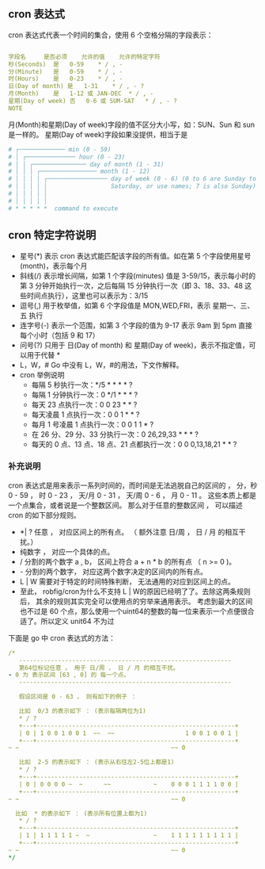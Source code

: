 ## cron 表达式
cron 表达式代表一个时间的集合，使用 6 个空格分隔的字段表示：
```yaml

字段名	    是否必须	允许的值	允许的特定字符
秒(Seconds)	是	0-59	* / , -
分(Minute)	是	0-59	* / , -
时(Hours)	是	0-23	* / , -
日(Day of month)	是	1-31	* / , - ?
月(Month)	是	1-12 或 JAN-DEC	* / , -
星期(Day of week)	否	0-6 或 SUM-SAT	* / , - ?
NOTE
```


月(Month)和星期(Day of week)字段的值不区分大小写，如：SUN、Sun 和 sun 是一样的。
星期(Day of week)字段如果没提供，相当于是 
```yaml
# ┌───────────── min (0 - 59)
# │ ┌────────────── hour (0 - 23)
# │ │ ┌─────────────── day of month (1 - 31)
# │ │ │ ┌──────────────── month (1 - 12)
# │ │ │ │ ┌───────────────── day of week (0 - 6) (0 to 6 are Sunday to
# │ │ │ │ │                  Saturday, or use names; 7 is also Sunday)
# │ │ │ │ │
# │ │ │ │ │
# * * * * *  command to execute
```

## cron 特定字符说明
* 星号(*) 表示 cron 表达式能匹配该字段的所有值。如在第 5 个字段使用星号(month)，表示每个月
* 斜线(/) 表示增长间隔，如第 1 个字段(minutes) 值是 3-59/15，表示每小时的第 3 分钟开始执行一次，之后每隔 15 分钟执行一次（即 3、18、33、48 这些时间点执行），这里也可以表示为：3/15
* 逗号(,) 用于枚举值，如第 6 个字段值是 MON,WED,FRI，表示 星期一、三、五 执行
* 连字号(-) 表示一个范围，如第 3 个字段的值为 9-17 表示 9am 到 5pm 直接每个小时（包括 9 和 17）
* 问号(?) 只用于 日(Day of month) 和 星期(Day of week)，表示不指定值，可以用于代替 *
* L，W，# Go 中没有 L，W，#的用法，下文作解释。
* cron 举例说明
  * 每隔 5 秒执行一次：*/5 * * * * ?
  * 每隔 1 分钟执行一次：0 */1 * * * ?
  * 每天 23 点执行一次：0 0 23 * * ?
  * 每天凌晨 1 点执行一次：0 0 1 * * ?
  * 每月 1 号凌晨 1 点执行一次：0 0 1 1 * ?
  * 在 26 分、29 分、33 分执行一次：0 26,29,33 * * * ?
  * 每天的 0 点、13 点、18 点、21 点都执行一次：0 0 0,13,18,21 * * ?


### 补充说明
cron 表达式是用来表示一系列时间的，而时间是无法逃脱自己的区间的 ， 分，秒 0 - 59 ， 时 0 - 23 ， 天/月 0 - 31 ， 天/周 0 - 6 ， 月 0 - 11 。 这些本质上都是一个点集合，或者说是一个整数区间。 那么对于任意的整数区间 ， 可以描述 cron 的如下部分规则。 

* *| ? 任意 ， 对应区间上的所有点。 （ 额外注意 日/周 ， 日 / 月 的相互干扰。）
* 纯数字 ， 对应一个具体的点。
* / 分割的两个数字 a , b， 区间上符合 a + n * b 的所有点 （ n >= 0 )。
* - 分割的两个数字， 对应这两个数字决定的区间内的所有点。
* L | W 需要对于特定的时间特殊判断， 无法通用的对应到区间上的点。
* 至此， robfig/cron为什么不支持 L | W的原因已经明了了。去除这两条规则后， 其余的规则其实完全可以使用点的穷举来通用表示。 考虑到最大的区间也不过是 60 个点，那么使用一个uint64的整数的每一位来表示一个点便很合适了。所以定义 unit64 不为过

下面是 go 中 cron 表达式的方法：
```yaml
/* 
   ------------------------------------------------------------
   第64位标记任意 ， 用于 日/周 ， 日 / 月 的相互干扰。
- 0 为 表示区间 [63 , 0] 的 每一个点。
   ------------------------------------------------------------ 

   假设区间是 0 - 63 ， 则有如下的例子 ： 

   比如  0/3 的表示如下 ： (表示每隔两位为1)
   * / ?       
   +---+--------------------------------------------------------+
   | 0 | 1 0 0 1 0 0 1  ~~  ~~                    1 0 0 1 0 0 1 |
   +---+--------------------------------------------------------+   
~ ~                                           ~~ 0 

   比如  2-5 的表示如下 ： (表示从右往左2-5位上都是1)
   * / ?       
   +---+--------------------------------------------------------+
   | 0 | 0 0 0 0 ~  ~      ~~            ~    0 0 0 1 1 1 1 0 0 |
   +---+--------------------------------------------------------+   
~ ~                                           ~~ 0 

  比如  * 的表示如下 ： (表示所有位置上都为1)
   * / ?       
   +---+--------------------------------------------------------+
   | 1 | 1 1 1 1 1 ~  ~                  ~    1 1 1 1 1 1 1 1 1 |
   +---+--------------------------------------------------------+   
~ ~                                           ~~ 0 
*/

```
